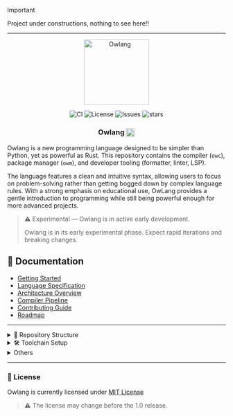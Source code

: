 > [!IMPORTANT]
> Project under constructions, nothing to see here!!

---
<div align="center">

<img src="docs/assets/owlang.png" alt="Owlang" width="150"/>

![CI](https://github.com/anisiocode/owlang/actions/workflows/ci.yml/badge.svg)
![License](https://img.shields.io/github/license/anisiocode/owlang)
![Issues](https://img.shields.io/github/issues/anisiocode/owlang)
![stars](https://img.shields.io/github/stars/anisiocode/owlang)

### Owlang <img src="docs/assets/owlang_icon.svg" alt="Owlang" width="20" align="center"/>

</div>

Owlang is a new programming language designed to be simpler than Python, yet as powerful as Rust.
This repository contains the compiler (`owc`), package manager (`owm`), and developer tooling (formatter, linter, LSP).

The language features a clean and intuitive syntax, allowing users to focus on problem-solving rather than getting bogged down by complex language rules. With a strong emphasis on educational use, OwLang provides a gentle introduction to programming while still being powerful enough for more advanced projects.

> ⚠️ Experimental — Owlang is in active early development.
>
> Owlang is in its early experimental phase. Expect rapid iterations and breaking changes.

## 📖 Documentation

- [Getting Started](docs/getting_started.md)
- [Language Specification](docs/language_spec.md)
- [Architecture Overview](docs/architecture.md)
- [Compiler Pipeline](docs/compiler_pipeline.md)
- [Contributing Guide](docs/contrib/contributing.md)
- [Roadmap](docs/roadmap.md)

---

<details>
  <summary>📂 Repository Structure</summary>

```bash
owlang/
├── src/
│   ├── owc/            # CLI compiler
│   ├── owlib/          # Core compiler library
│   ├── owm/            # Package & project manager
│   ├── lexer/          # Lexical analyzer
│   ├── parser/         # Parser → builds the AST
│   ├── semantic/       # Semantic analysis
│   ├── codegen/        # Code generation
│   └── tools/
│       ├── formatter/  # Code formatter
│       └── linter/     # Linter
├── tooling/lsp/        # Language Server Protocol support
├── examples/           # Example projects
├── docs/               # Documentation
└── scripts/            # Dev & CI helper scripts
```

</details>

<details>
  <summary>🛠️ Toolchain Setup</summary>

#### Requirements

- [Rust](https://www.rust-lang.org/tools/install) (1.89.0+)
- [Cargo](https://doc.rust-lang.org/cargo/getting-started/installation.html) (1.89.0+)

#### Bootstrap environment

```bash
# Linux/macOS
./scripts/bootstrap.sh

# Windows (PowerShell)
./scripts/bootstrap.ps1
```

#### Usage

Compile and run the compiler with:

```bash
cargo run --bin owc -- --file examples/hello.ow
```

> Where `hello.ow` is a source file in Owlang.

</details>

<details>
  <summary>Others</summary>

#### 📦 Package Manager (owm)

Owlang will ship with a package manager called `owm`. This tool will help you manage your Owlang projects and dependencies.

```bash
cargo run --bin owm
```

#### ✅ Development Workflow

- Format code with `cargo fmt --all`
- Run tests with `cargo test --all`
- Lint with Clippy: `cargo clippy --all -- -D warnings`

## </details>

---

### 📜 License

Owlang is currently licensed under [MIT License](#LICENSE.md)
> ⚠️ The license may change before the 1.0 release.
